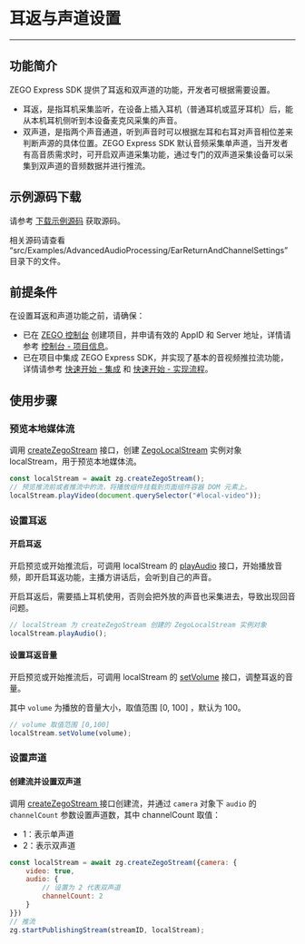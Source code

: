 # 耳返与声道设置

- - -

## 功能简介

ZEGO Express SDK 提供了耳返和双声道的功能，开发者可根据需要设置。

- 耳返，是指耳机采集监听，在设备上插入耳机（普通耳机或蓝牙耳机）后，能从本机耳机侧听到本设备麦克风采集的声音。
- 双声道，是指两个声音通道，听到声音时可以根据左耳和右耳对声音相位差来判断声源的具体位置。ZEGO Express SDK 默认音频采集单声道，当开发者有高音质需求时，可开启双声道采集功能，通过专门的双声道采集设备可以采集到双声道的音频数据并进行推流。

## 示例源码下载

请参考 [下载示例源码](https://doc-zh.zego.im/article/16051) 获取源码。

相关源码请查看 “src/Examples/AdvancedAudioProcessing/EarReturnAndChannelSettings” 目录下的文件。

## 前提条件

在设置耳返和声道功能之前，请确保：

- 已在 [ZEGO 控制台](https://console.zego.im) 创建项目，并申请有效的 AppID 和 Server 地址，详情请参考 [控制台 - 项目信息](/console/project-info)。
- 已在项目中集成 ZEGO Express SDK，并实现了基本的音视频推拉流功能，详情请参考 [快速开始 - 集成](https://doc-zh.zego.im/article/199) 和 [快速开始 - 实现流程](https://doc-zh.zego.im/article/7638)。

## 使用步骤

### 预览本地媒体流

调用 [createZegoStream](https://doc-zh.zego.im/article/api?doc=Express_Video_SDK_API~javascript_web~class~ZegoExpressEngine#create-zego-stream) 接口，创建 [ZegoLocalStream](https://doc-zh.zego.im/article/api?doc=Express_Video_SDK_API~javascript_web~class~ZegoLocalStream) 实例对象 localStream，用于预览本地媒体流。

```js
const localStream = await zg.createZegoStream();
// 预览推流前或者推流中的流，将播放组件挂载到页面组件容器 DOM 元素上。
localStream.playVideo(document.querySelector("#local-video"));
```

### 设置耳返

#### 开启耳返

开启预览或开始推流后，可调用 localStream 的 [playAudio](https://doc-zh.zego.im/article/api?doc=Express_Video_SDK_API~javascript_web~class~ZegoStreamView#play-audio) 接口，开始播放音频，即开启耳返功能，主播方讲话后，会听到自己的声音。

<Warning title="注意">


开启耳返后，需要插上耳机使用，否则会把外放的声音也采集进去，导致出现回音问题。

</Warning>



```javascript
// localStream 为 createZegoStream 创建的 ZegoLocalStream 实例对象
localStream.playAudio();
```

#### 设置耳返音量

开启预览或开始推流后，可调用 localStream 的 [setVolume](https://doc-zh.zego.im/article/api?doc=Express_Video_SDK_API~javascript_web~class~ZegoExpressPlayer#set-volume) 接口，调整耳返的音量。

其中 `volume` 为播放的音量大小，取值范围 [0, 100] ，默认为 100。

```javascript
// volume 取值范围 [0,100]
localStream.setVolume(volume);
```

### 设置声道

#### 创建流并设置双声道

调用 [createZegoStream ](https://doc-zh.zego.im/article/api?doc=Express_Video_SDK_API~javascript_web~class~ZegoExpressEngine#create-zego-stream) 接口创建流，并通过 `camera` 对象下 `audio` 的 `channelCount` 参数设置声道数，其中 channelCount 取值：

* 1：表示单声道
* 2：表示双声道

```javascript
const localStream = await zg.createZegoStream({camera: {
    video: true,
    audio: {
        // 设置为 2 代表双声道
        channelCount: 2
    }
}})
// 推流
zg.startPublishingStream(streamID, localStream);
```

<Content />

